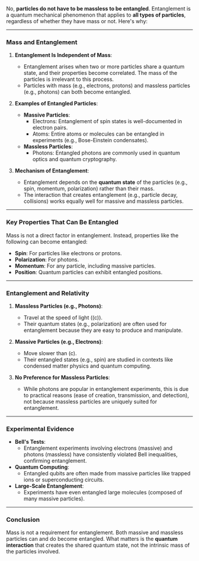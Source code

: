 No, **particles do not have to be massless to be entangled**. Entanglement is a quantum mechanical phenomenon that applies to **all types of particles**, regardless of whether they have mass or not. Here's why:

---

### **Mass and Entanglement**
1. **Entanglement Is Independent of Mass**:
   - Entanglement arises when two or more particles share a quantum state, and their properties become correlated. The mass of the particles is irrelevant to this process.
   - Particles with mass (e.g., electrons, protons) and massless particles (e.g., photons) can both become entangled.

2. **Examples of Entangled Particles**:
   - **Massive Particles**:
     - Electrons: Entanglement of spin states is well-documented in electron pairs.
     - Atoms: Entire atoms or molecules can be entangled in experiments (e.g., Bose-Einstein condensates).
   - **Massless Particles**:
     - Photons: Entangled photons are commonly used in quantum optics and quantum cryptography.

3. **Mechanism of Entanglement**:
   - Entanglement depends on the **quantum state** of the particles (e.g., spin, momentum, polarization) rather than their mass.
   - The interaction that creates entanglement (e.g., particle decay, collisions) works equally well for massive and massless particles.

---

### **Key Properties That Can Be Entangled**
Mass is not a direct factor in entanglement. Instead, properties like the following can become entangled:
- **Spin**: For particles like electrons or protons.
- **Polarization**: For photons.
- **Momentum**: For any particle, including massive particles.
- **Position**: Quantum particles can exhibit entangled positions.

---

### **Entanglement and Relativity**
1. **Massless Particles (e.g., Photons)**:
   - Travel at the speed of light (\(c\)).
   - Their quantum states (e.g., polarization) are often used for entanglement because they are easy to produce and manipulate.

2. **Massive Particles (e.g., Electrons)**:
   - Move slower than \(c\).
   - Their entangled states (e.g., spin) are studied in contexts like condensed matter physics and quantum computing.

3. **No Preference for Massless Particles**:
   - While photons are popular in entanglement experiments, this is due to practical reasons (ease of creation, transmission, and detection), not because massless particles are uniquely suited for entanglement.

---

### **Experimental Evidence**
- **Bell's Tests**:
  - Entanglement experiments involving electrons (massive) and photons (massless) have consistently violated Bell inequalities, confirming entanglement.
- **Quantum Computing**:
  - Entangled qubits are often made from massive particles like trapped ions or superconducting circuits.
- **Large-Scale Entanglement**:
  - Experiments have even entangled large molecules (composed of many massive particles).

---

### **Conclusion**
Mass is not a requirement for entanglement. Both massive and massless particles can and do become entangled. What matters is the **quantum interaction** that creates the shared quantum state, not the intrinsic mass of the particles involved.

